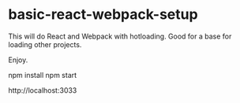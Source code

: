 # basic-react-webpack-setup

This will do React and Webpack with hotloading.
Good for a base for loading other projects.

Enjoy.


npm install
npm start 

http://localhost:3033
